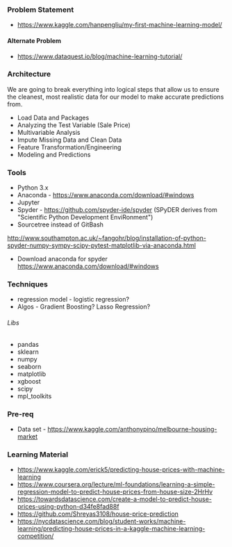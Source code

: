 
### Problem Statement
* https://www.kaggle.com/hanpengliu/my-first-machine-learning-model/

#### Alternate Problem
* https://www.dataquest.io/blog/machine-learning-tutorial/

### Architecture
We are going to break everything into logical steps that allow us to ensure the cleanest, most realistic data for our model to make accurate predictions from.

* Load Data and Packages
* Analyzing the Test Variable (Sale Price)
* Multivariable Analysis
* Impute Missing Data and Clean Data
* Feature Transformation/Engineering
* Modeling and Predictions

### Tools
* Python 3.x
* Anaconda - https://www.anaconda.com/download/#windows
* Jupyter
* Spyder - https://github.com/spyder-ide/spyder
(SPyDER derives from "Scientific Python Development EnviRonment")
* Sourcetree instead of GitBash

http://www.southampton.ac.uk/~fangohr/blog/installation-of-python-spyder-numpy-sympy-scipy-pytest-matplotlib-via-anaconda.html
- Download anaconda for spyder https://www.anaconda.com/download/#windows

### Techniques
* regression model -  logistic regression?
* Algos - Gradient Boosting? Lasso Regression?

###### Libs
* pandas
* sklearn
* numpy
* seaborn 
* matplotlib
* xgboost 
* scipy
* mpl_toolkits

### Pre-req
* Data set - https://www.kaggle.com/anthonypino/melbourne-housing-market

### Learning Material
* https://www.kaggle.com/erick5/predicting-house-prices-with-machine-learning
* https://www.coursera.org/lecture/ml-foundations/learning-a-simple-regression-model-to-predict-house-prices-from-house-size-2HrHv
* https://towardsdatascience.com/create-a-model-to-predict-house-prices-using-python-d34fe8fad88f
* https://github.com/Shreyas3108/house-price-prediction
* https://nycdatascience.com/blog/student-works/machine-learning/predicting-house-prices-in-a-kaggle-machine-learning-competition/
 
